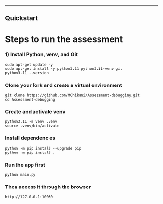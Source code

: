 ---

## Quickstart

# Steps to run the assessment

### 1) Install Python, venv, and Git
```
sudo apt-get update -y
sudo apt-get install -y python3.11 python3.11-venv git
python3.11 --version
```
### Clone your fork and create a virtual environment
```
git clone https://github.com/MChikani/Assessment-debugging.git
cd Assessment-debugging
```
### Create and activate venv
```
python3.11 -m venv .venv
source .venv/bin/activate
```
### Install dependencies
```
python -m pip install --upgrade pip
python -m pip install .
```
### Run the app first
```
python main.py
```
### Then access it through the browser
```
http://127.0.0.1:10030
